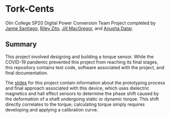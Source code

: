 # Tork-Cents
Olin College SP20 Digital Power Conversion Team Project completed by [Jamie Santiago](), [Riley Zito](), [Jill MacGregor](), and [Anusha Datar]().

## Summary
This project involved designing and building a torque sensor. While the COVID-19 pandemic prevented this project from reaching its final stages, this repository contains test code, software associated with the project, and final documentation. 

The [slides](https://docs.google.com/presentation/d/1P2dLgivyGD85DENp7XFNzaGc18PJQSH1JQpyHDQYsxE/edit?usp=sharing) for this project contain information about the prototyping process and final approach associated with this device, which uses dielectric magnetics and hall effect sensors to determine the phase shift caused by the deformation of a shaft undergoing static or dynamic torque. This shift directly correlates to the torque; calculating torque simply requires developing and applying a calibration curve.
